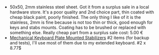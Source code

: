 - 50x50, 2mm stainless steel sheet. Got it from a surplus sale in a local hardware store. It's a poor quality and 2nd choice
  part, thin coated with cheap black paint, poorly finished. The only thing I like of it is the stainless, 2mm is fine because
  is not too thin or thick, good enough for keys and stabs mounts. Coating has to be brushed or replaced with something else.
  Really cheap part from a surplus sale cost: 5.00 €
- [Mechanical Keyboard Plate Mounted Stabilizers](https://www.banggood.com/Mechanical-Keyboard-Plate-Mounted-Stabilizer-6_25u-Modifier-Key-Spacebar-For-104108Keys-p-1249526.html?rmmds=search&cur_warehouse=CN)
  #2 items (for backup and tests), I'll use most of them due to my extended keyboard. #2 x 8.77$

